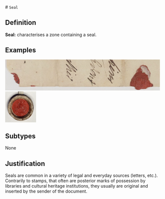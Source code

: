 # `Seal`

## Definition

**Seal:** characterises a zone containing a seal.

## Examples

<img src="btv1b10540051s_f273.jpg" height="100px">
<img src="btv1b550082631_f1.jpg" height="100px">

## Subtypes

None

## Justification

Seals are common in a variety of legal and everyday sources (letters, etc.). Contrarily to stamps, that often are posterior marks of possession by libraries and cultural heritage institutions, they usually are original and inserted by the sender of the document.


